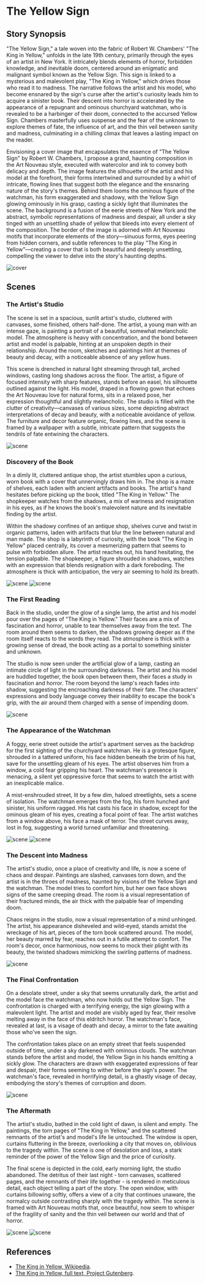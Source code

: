 # The Yellow Sign

## Story Synopsis

"The Yellow Sign," a tale woven into the fabric of Robert W. Chambers' "The King in Yellow," unfolds in the late 19th century, primarily through the eyes of an artist in New York. It intricately blends elements of horror, forbidden knowledge, and inevitable doom, centered around an enigmatic and malignant symbol known as the Yellow Sign. This sign is linked to a mysterious and malevolent play, "The King in Yellow," which drives those who read it to madness. The narrative follows the artist and his model, who become ensnared by the sign's curse after the artist's curiosity leads him to acquire a sinister book. Their descent into horror is accelerated by the appearance of a repugnant and ominous churchyard watchman, who is revealed to be a harbinger of their doom, connected to the accursed Yellow Sign. Chambers masterfully uses suspense and the fear of the unknown to explore themes of fate, the influence of art, and the thin veil between sanity and madness, culminating in a chilling climax that leaves a lasting impact on the reader.


Envisioning a cover image that encapsulates the essence of "The Yellow Sign" by Robert W. Chambers, I propose a grand, haunting composition in the Art Nouveau style, executed with watercolor and ink to convey both delicacy and depth. The image features the silhouette of the artist and his model at the forefront, their forms intertwined and surrounded by a whirl of intricate, flowing lines that suggest both the elegance and the ensnaring nature of the story's themes. Behind them looms the ominous figure of the watchman, his form exaggerated and shadowy, with the Yellow Sign glowing ominously in his grasp, casting a sickly light that illuminates the scene. The background is a fusion of the eerie streets of New York and the abstract, symbolic representations of madness and despair, all under a sky tinged with an unsettling shade of yellow that bleeds into every element of the composition. The border of the image is adorned with Art Nouveau motifs that incorporate elements of the story—sinuous forms, eyes peering from hidden corners, and subtle references to the play "The King in Yellow"—creating a cover that is both beautiful and deeply unsettling, compelling the viewer to delve into the story's haunting depths.

![cover](cover.webp)


## Scenes

### The Artist's Studio

The scene is set in a spacious, sunlit artist's studio, cluttered with canvases, some finished, others half-done. The artist, a young man with an intense gaze, is painting a portrait of a beautiful, somewhat melancholic model. The atmosphere is heavy with concentration, and the bond between artist and model is palpable, hinting at an unspoken depth in their relationship. Around the room, sketches and paintings hint at themes of beauty and decay, with a noticeable absence of any yellow hues.

This scene is drenched in natural light streaming through tall, arched windows, casting long shadows across the floor. The artist, a figure of focused intensity with sharp features, stands before an easel, his silhouette outlined against the light. His model, draped in a flowing gown that echoes the Art Nouveau love for natural forms, sits in a relaxed pose, her expression thoughtful and slightly melancholic. The studio is filled with the clutter of creativity—canvases of various sizes, some depicting abstract interpretations of decay and beauty, with a noticeable avoidance of yellow. The furniture and decor feature organic, flowing lines, and the scene is framed by a wallpaper with a subtle, intricate pattern that suggests the tendrils of fate entwining the characters.

![scene](scene1a.webp)

### Discovery of the Book

In a dimly lit, cluttered antique shop, the artist stumbles upon a curious, worn book with a cover that unnervingly draws him in. The shop is a maze of shelves, each laden with ancient artifacts and books. The artist's hand hesitates before picking up the book, titled "The King in Yellow." The shopkeeper watches from the shadows, a mix of wariness and resignation in his eyes, as if he knows the book's malevolent nature and its inevitable finding by the artist.

Within the shadowy confines of an antique shop, shelves curve and twist in organic patterns, laden with artifacts that blur the line between natural and man made. The shop is a labyrinth of curiosity, with the book "The King in Yellow" placed centrally, its cover a mesmerizing pattern that seems to pulse with forbidden allure. The artist reaches out, his hand hesitating, the tension palpable. The shopkeeper, a figure shrouded in shadows, watches with an expression that blends resignation with a dark foreboding. The atmosphere is thick with anticipation, the very air seeming to hold its breath.

![scene](scene2a.webp)
![scene](scene2b.webp)

### The First Reading

Back in the studio, under the glow of a single lamp, the artist and his model pour over the pages of "The King in Yellow." Their faces are a mix of fascination and horror, unable to tear themselves away from the text. The room around them seems to darken, the shadows growing deeper as if the room itself reacts to the words they read. The atmosphere is thick with a growing sense of dread, the book acting as a portal to something sinister and unknown.

The studio is now seen under the artificial glow of a lamp, casting an intimate circle of light in the surrounding darkness. The artist and his model are huddled together, the book open between them, their faces a study in fascination and horror. The room beyond the lamp's reach fades into shadow, suggesting the encroaching darkness of their fate. The characters' expressions and body language convey their inability to escape the book's grip, with the air around them charged with a sense of impending doom.

![scene](scene3a.webp)

### The Appearance of the Watchman

A foggy, eerie street outside the artist's apartment serves as the backdrop for the first sighting of the churchyard watchman. He is a grotesque figure, shrouded in a tattered uniform, his face hidden beneath the brim of his hat, save for the unsettling gleam of his eyes. The artist observes him from a window, a cold fear gripping his heart. The watchman's presence is menacing, a silent yet oppressive force that seems to watch the artist with an inexplicable malice.

A mist-enshrouded street, lit by a few dim, haloed streetlights, sets a scene of isolation. The watchman emerges from the fog, his form hunched and sinister, his uniform ragged. His hat casts his face in shadow, except for the ominous gleam of his eyes, creating a focal point of fear. The artist watches from a window above, his face a mask of terror. The street curves away, lost in fog, suggesting a world turned unfamiliar and threatening.

![scene](scene4a.webp)
![scene](scene4b.webp)

### The Descent into Madness

The artist's studio, once a place of creativity and life, is now a scene of chaos and despair. Paintings are slashed, canvases torn down, and the artist is in the throes of madness, haunted by visions of the Yellow Sign and the watchman. The model tries to comfort him, but her own face shows signs of the same creeping dread. The room is a visual representation of their fractured minds, the air thick with the palpable fear of impending doom.

Chaos reigns in the studio, now a visual representation of a mind unhinged. The artist, his appearance disheveled and wild-eyed, stands amidst the wreckage of his art, pieces of the torn book scattered around. The model, her beauty marred by fear, reaches out in a futile attempt to comfort. The room's decor, once harmonious, now seems to mock their plight with its beauty, the twisted shadows mimicking the swirling patterns of madness.

![scene](scene5a.webp)

### The Final Confrontation

On a desolate street, under a sky that seems unnaturally dark, the artist and the model face the watchman, who now holds out the Yellow Sign. The confrontation is charged with a terrifying energy, the sign glowing with a malevolent light. The artist and model are visibly aged by fear, their resolve melting away in the face of this eldritch horror. The watchman's face, revealed at last, is a visage of death and decay, a mirror to the fate awaiting those who've seen the sign.

The confrontation takes place on an empty street that feels suspended outside of time, under a sky darkened with ominous clouds. The watchman stands before the artist and model, the Yellow Sign in his hands emitting a sickly glow. The characters are drawn with exaggerated expressions of fear and despair, their forms seeming to wither before the sign's power. The watchman's face, revealed in horrifying detail, is a ghastly visage of decay, embodying the story's themes of corruption and doom.

![scene](scene6a.webp)


### The Aftermath

The artist's studio, bathed in the cold light of dawn, is silent and empty. The paintings, the torn pages of "The King in Yellow," and the scattered remnants of the artist's and model's life lie untouched. The window is open, curtains fluttering in the breeze, overlooking a city that moves on, oblivious to the tragedy within. The scene is one of desolation and loss, a stark reminder of the power of the Yellow Sign and the price of curiosity.

The final scene is depicted in the cold, early morning light, the studio abandoned. The detritus of their last night - torn canvases, scattered pages, and the remnants of their life together - is rendered in meticulous detail, each object telling a part of the story. The open window, with curtains billowing softly, offers a view of a city that continues unaware, the normalcy outside contrasting sharply with the tragedy within. The scene is framed with Art Nouveau motifs that, once beautiful, now seem to whisper of the fragility of sanity and the thin veil between our world and that of horror.

![scene](scene7a.webp)
![scene](scene7b.webp)


## References

* [The King in Yellow, Wikipedia](https://en.wikipedia.org/wiki/The_King_in_Yellow).
* [The King in Yellow, full text, Project Gutenberg](https://gutenberg.org/ebooks/8492).

